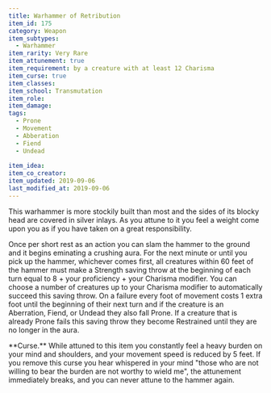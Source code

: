 ```yaml
---
title: Warhammer of Retribution
item_id: 175
category: Weapon
item_subtypes:
  - Warhammer
item_rarity: Very Rare
item_attunement: true
item_requirement: by a creature with at least 12 Charisma
item_curse: true
item_classes:
item_school: Transmutation
item_role:
item_damage:
tags:
  - Prone
  - Movement
  - Abberation
  - Fiend
  - Undead
  
item_idea:
item_co_creator:
item_updated: 2019-09-06
last_modified_at: 2019-09-06
---
```


This warhammer is more stockily built than most and the sides of its blocky head are covered in silver inlays. As you attune to it you feel a weight come upon you as if you have taken on a great responsibility.

Once per short rest as an action you can slam the hammer to the ground and it begins eminating a crushing aura. For the next minute or until you pick up the hammer, whichever comes first, all creatures within 60 feet of the hammer must make a Strength saving throw at the beginning of each turn equal to 8 + your proficiency + your Charisma modifier. You can choose a number of creatures up to your Charisma modifier to automatically succeed this saving throw. On a failure every foot of movement costs 1 extra foot until the beginning of their next turn and if the creature is an Aberration, Fiend, or Undead they also fall Prone. If a creature that is already Prone fails this saving throw they become Restrained until they are no longer in the aura.

<div class="curse">
**Curse.** While attuned to this item you constantly feel a heavy burden on your mind and shoulders, and your movement speed is reduced by 5 feet. If you remove this curse you hear whispered in your mind "those who are not willing to bear the burden are not worthy to wield me", the attunement immediately breaks, and you can never attune to the hammer again.
</div>
